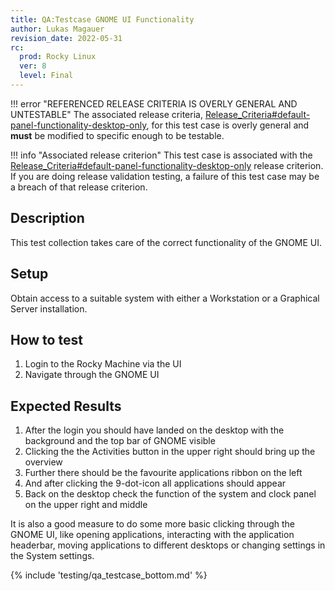 ```yaml
---
title: QA:Testcase GNOME UI Functionality
author: Lukas Magauer
revision_date: 2022-05-31
rc:
  prod: Rocky Linux
  ver: 8
  level: Final
---
```


!!! error "REFERENCED RELEASE CRITERIA IS OVERLY GENERAL AND UNTESTABLE"
    The associated release criteria, [Release_Criteria#default-panel-functionality-desktop-only](9_release_criteria.md#default-panel-functionality-desktop-only), for this test case is overly general and **must** be modified to specific enough to be testable.

!!! info "Associated release criterion"
    This test case is associated with the [Release_Criteria#default-panel-functionality-desktop-only](9_release_criteria.md#default-panel-functionality-desktop-only) release criterion. If you are doing release validation testing, a failure of this test case may be a breach of that release criterion.

## Description

This test collection takes care of the correct functionality of the GNOME UI.

## Setup

Obtain access to a suitable system with either a Workstation or a Graphical Server installation.

## How to test

1. Login to the Rocky Machine via the UI
2. Navigate through the GNOME UI

## Expected Results

1. After the login you should have landed on the desktop with the background and the top bar of GNOME visible
2. Clicking the the Activities button in the upper right should bring up the overview
3. Further there should be the favourite applications ribbon on the left
4. And after clicking the 9-dot-icon all applications should appear
5. Back on the desktop check the function of the system and clock panel on the upper right and middle

It is also a good measure to do some more basic clicking through the GNOME UI, like opening applications, interacting with the application headerbar, moving applications to different desktops or changing settings in the System settings.

{% include 'testing/qa_testcase_bottom.md' %}
